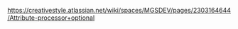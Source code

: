 https://creativestyle.atlassian.net/wiki/spaces/MGSDEV/pages/2303164644/Attribute-processor+optional
